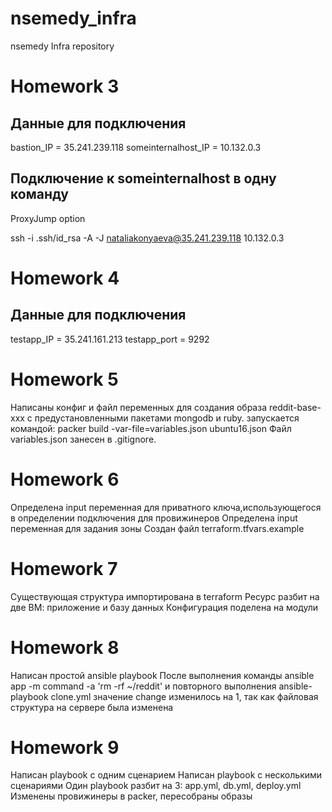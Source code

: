 # nsemedy_infra
nsemedy Infra repository

# Homework 3
## Данные для подключения

bastion_IP = 35.241.239.118
someinternalhost_IP = 10.132.0.3

## Подключение к someinternalhost в одну команду
ProxyJump option

ssh -i .ssh/id_rsa -A -J nataliakonyaeva@35.241.239.118 10.132.0.3

# Homework 4
## Данные для подключения
testapp_IP = 35.241.161.213
testapp_port = 9292

# Homework 5
Написаны конфиг и файл переменных для создания образа reddit-base-xxx с предустановленными пакетами mongodb и ruby. запускается командой:
packer build -var-file=variables.json ubuntu16.json
Файл variables.json занесен в .gitignore.

# Homework 6
Определена input переменная для приватного ключа,использующегося в определении подключения для
провижинеров
Определена input переменная для задания зоны
Создан файл terraform.tfvars.example

# Homework 7
Существующая структура импортирована в terraform
Ресурс разбит на две ВМ: приложение и базу данных
Конфигурация поделена на модули

# Homework 8
Написан простой ansible playbook
После выполнения команды 
ansible app -m command -a 'rm -rf ~/reddit'
и повторного выполнения ansible-playbook clone.yml значение change изменилось на 1, так как файловая структура на сервере была изменена

# Homework 9
Написан playbook с одним сценарием
Написан playbook с несколькими сценариями
Один playbook разбит на 3: app.yml, db.yml, deploy.yml
Изменены провижинеры в packer, пересобраны образы
